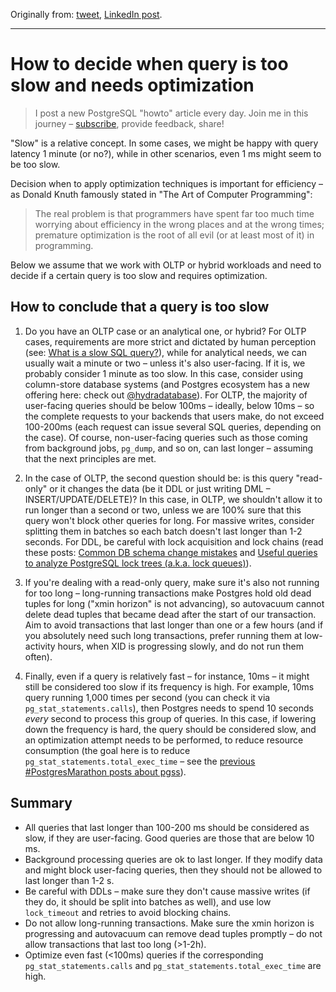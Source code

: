 Originally from: [tweet](https://twitter.com/samokhvalov/status/1711575029006418218), [LinkedIn post](...).

---

# How to decide when query is too slow and needs optimization

> I post a new PostgreSQL "howto" article every day. Join me in this
> journey – [subscribe](https://twitter.com/samokhvalov/), provide feedback, share!

"Slow" is a relative concept. In some cases, we might be happy with query latency 1 minute (or no?), while in other
scenarios, even 1 ms might seem to be too slow.

Decision when to apply optimization techniques is important for efficiency – as Donald Knuth famously stated in "The Art
of Computer Programming":

> The real problem is that programmers have spent far too much time worrying about efficiency in the wrong places and at
> the wrong times; premature optimization is the root of all evil (or at least most of it) in programming.

Below we assume that we work with OLTP or hybrid workloads and need to decide if a certain query is too slow and
requires optimization.

## How to conclude that a query is too slow

1. Do you have an OLTP case or an analytical one, or hybrid? For OLTP cases, requirements are more strict and dictated
   by human perception (see: [What is a slow SQL query?](https://postgres.ai/blog/20210909-what-is-a-slow-sql-query)),
   while for analytical needs, we can usually wait a minute or two – unless it's also user-facing. If it is, we probably
   consider 1 minute as too slow. In this case, consider using column-store database systems (and Postgres ecosystem has
   a new offering here: check out [@hydradatabase](https://twitter.com/hydradatabase)). For OLTP, the majority of
   user-facing queries should be below 100ms – ideally, below 10ms – so the complete
   requests to your backends that users make, do not exceed 100-200ms (each request can issue several SQL queries,
   depending on the case). Of course, non-user-facing queries such as those coming from background jobs, `pg_dump`, and so
   on, can last longer – assuming that the next principles are met.

2. In the case of OLTP, the second question should be: is this query "read-only" or it changes the data (be it DDL or
   just writing DML – INSERT/UPDATE/DELETE)? In this case, in OLTP, we shouldn't allow it to run longer than a second or
   two, unless we are 100% sure that this query won't block other queries for long. For massive writes, consider
   splitting them in batches so each batch doesn't last longer than 1-2 seconds. For DDL, be careful with lock
   acquisition and lock chains (read these
   posts: [Common DB schema change mistakes](https://postgres.ai/blog/20220525-common-db-schema-change-mistakes#case-5-acquire-an-exclusive-lock--wait-in-transaction)
   and
   [Useful queries to analyze PostgreSQL lock trees (a.k.a. lock queues)](https://postgres.ai/blog/20211018-postgresql-lock-trees)).

3. If you're dealing with a read-only query, make sure it's also not running for too long – long-running transactions
   make Postgres hold old dead tuples for long ("xmin horizon" is not advancing), so autovacuum cannot delete dead
   tuples that became dead after the start of our transaction. Aim to avoid transactions that last longer than one or a
   few hours (and if you absolutely need such long transactions, prefer running them at low-activity hours, when XID is
   progressing slowly, and do not run them often).

4. Finally, even if a query is relatively fast – for instance, 10ms – it might still be considered too slow if its
   frequency is high. For example, 10ms query running 1,000 times per second (you can check it via
   `pg_stat_statements.calls`), then Postgres needs to spend 10 seconds *every* second to process this group of queries.
   In this case, if lowering down the frequency is hard, the query should be considered slow, and an optimization
   attempt needs to be performed, to reduce resource consumption (the goal here is to reduce
   `pg_stat_statements.total_exec_time` – see
   the [previous #PostgresMarathon posts about pgss](https://twitter.com/search?q=%23PostgresMarathon%20pg_stat_statements&src=typed_query&f=live)).

## Summary

- All queries that last longer than 100-200 ms should be considered as slow, if they are user-facing. Good queries are
  those that are below 10 ms.
- Background processing queries are ok to last longer. If they modify data and might block user-facing queries, then
  they should not be allowed to last longer than 1-2 s.
- Be careful with DDLs – make sure they don't cause massive writes (if they do, it should be split into batches as
  well), and use low `lock_timeout` and retries to avoid blocking chains.
- Do not allow long-running transactions. Make sure the xmin horizon is progressing and autovacuum can remove dead
  tuples promptly – do not allow transactions that last too long (>1-2h).
- Optimize even fast (<100ms) queries if the corresponding `pg_stat_statements.calls` and
  `pg_stat_statements.total_exec_time` are high.
